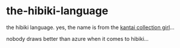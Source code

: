 the-hibiki-language
===================

the hibiki language.
yes, the name is from the [kantai collection girl](http://www.pixiv.net/member_illust.php?mode=medium&illust_id=47509723)...

nobody draws better than azure when it comes to hibiki...
